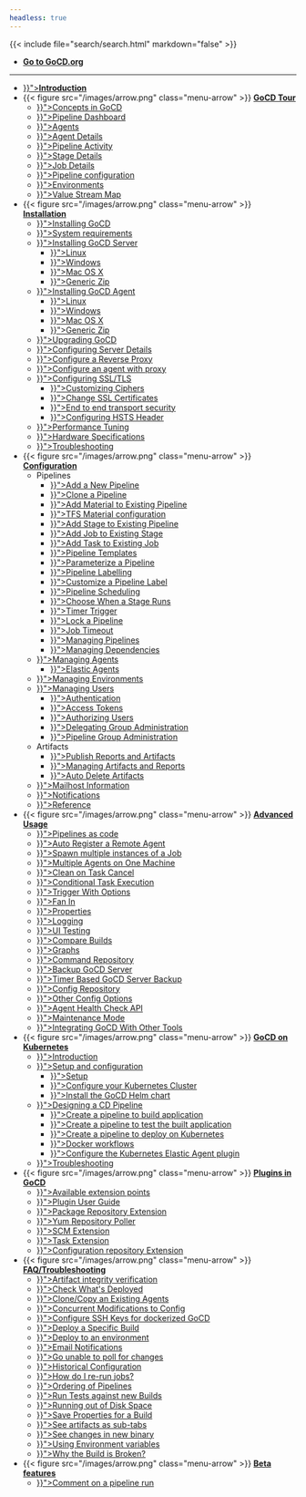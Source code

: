 ```yaml
---
headless: true
---
```

{{< include file="search/search.html" markdown="false" >}}

<ul>
  <li class="level1">
    <a href="https://www.gocd.org/"><b>Go to GoCD.org</b></a>
  </li>
</ul>

<hr>

<ul>
  <li class="level1">
    <a href="{{< relref "/" >}}"><b>Introduction</b></a>
  </li>


  <li class="level1 has-children">
    {{< figure src="/images/arrow.png" class="menu-arrow" >}}
    <a href="#"><b>GoCD Tour</b></a>
    <ul>
      <li class="level2"><a href="{{< relref "introduction/concepts_in_go.md" >}}">Concepts in GoCD</a></li>
      <li class="level2"><a href="{{< relref "navigation/pipelines_dashboard_page.md" >}}">Pipeline Dashboard</a></li>
      <li class="level2"><a href="{{< relref "navigation/agents_page.md" >}}">Agents</a></li>
      <li class="level2"><a href="{{< relref "navigation/agent_details.md" >}}">Agent Details</a></li>
      <li class="level2"><a href="{{< relref "navigation/pipeline_activity_page.md" >}}">Pipeline Activity</a></li>
      <li class="level2"><a href="{{< relref "navigation/stage_details_page.md" >}}">Stage Details</a></li>
      <li class="level2"><a href="{{< relref "navigation/job_details_page.md" >}}">Job Details</a></li>
      <li class="level2"><a href="{{< relref "navigation/pipeline_configuration.md" >}}">Pipeline configuration</a></li>
      <li class="level2"><a href="{{< relref "navigation/environments_page.md" >}}">Environments</a></li>
      <li class="level2"><a href="{{< relref "navigation/value_stream_map.md" >}}">Value Stream Map</a></li>
    </ul>
  </li>

  <li class="level1 has-children">
    {{< figure src="/images/arrow.png" class="menu-arrow" >}}
    <a href="#"><b>Installation</b></a>
    <ul>
      <li class="level2"><a href="{{< relref "installation/_index.md" >}}">Installing GoCD</a></li>
      <li class="level2"><a href="{{< relref "installation/system_requirements.md" >}}">System requirements</a></li>
      <li class="level2"><a href="{{< relref "installation/installing_go_server.md" >}}">Installing GoCD Server</a>
        <ul>
          <li class="level3"><a href="{{< relref "installation/install/server/linux.md" >}}">Linux</a></li>
          <li class="level3"><a href="{{< relref "installation/install/server/windows.md" >}}">Windows</a></li>
          <li class="level3"><a href="{{< relref "installation/install/server/osx.md" >}}">Mac OS X</a></li>
          <li class="level3"><a href="{{< relref "installation/install/server/zip.md" >}}">Generic Zip</a></li>
        </ul>
      </li>
      <li class="level2"><a href="{{< relref "installation/installing_go_agent.md" >}}">Installing GoCD Agent</a>
        <ul>
          <li class="level3"><a href="{{< relref "installation/install/agent/linux.md" >}}">Linux</a></li>
          <li class="level3"><a href="{{< relref "installation/install/agent/windows.md" >}}">Windows</a></li>
          <li class="level3"><a href="{{< relref "installation/install/agent/osx.md" >}}">Mac OS X</a></li>
          <li class="level3"><a href="{{< relref "installation/install/agent/zip.md" >}}">Generic Zip</a></li>
        </ul>
      </li>
      <li class="level2"><a href="{{< relref "installation/upgrading_go.md" >}}">Upgrading GoCD</a></li>
      <li class="level2"><a href="{{< relref "installation/configuring_server_details.md" >}}">Configuring Server Details</a></li>
      <li class="level2"><a href="{{< relref "installation/configure-reverse-proxy.md" >}}">Configure a Reverse Proxy</a></li>
      <li class="level2"><a href="{{< relref "installation/configure-agent-proxy.md" >}}">Configure an agent with proxy</a></li>
      <li class="level2"><a href="{{< relref "installation/ssl_tls_config.md" >}}">Configuring SSL/TLS</a>
        <ul>
          <li class="level3"><a href="{{< relref "installation/ssl_tls/setting_up_ciphers.md" >}}">Customizing Ciphers</a></li>
          <li class="level3"><a href="{{< relref "installation/ssl_tls/custom_server_certificate.md" >}}">Change SSL Certificates</a></li>
          <li class="level3"><a href="{{< relref "installation/ssl_tls/end_to_end_transport_security.md" >}}">End to end transport security</a></li>
          <li class="level3"><a href="{{< relref "installation/ssl_tls/configuring_hsts_header.md" >}}">Configuring HSTS Header</a></li>
        </ul>
      </li>
      <li class="level2"><a href="{{< relref "installation/performance_tuning.md" >}}">Performance Tuning</a></li>
      <li class="level2"><a href="{{< relref "installation/hardware_specifications.md" >}}">Hardware Specifications</a></li>
      <li class="level2"><a href="{{< relref "installation/troubleshooting.md" >}}">Troubleshooting</a></li>
    </ul>
  </li>

  <li class="level1 has-children">
    {{< figure src="/images/arrow.png" class="menu-arrow" >}}
    <a href="#"><b>Configuration</b></a>
    <ul>
      <li class="level2">Pipelines
        <ul>
          <li class="level3"><a href="{{< relref "configuration/quick_pipeline_setup.md" >}}">Add a New Pipeline</a></li>
          <li class="level3"><a href="{{< relref "configuration/admin_clone_pipeline.md" >}}">Clone a Pipeline</a></li>
          <li class="level3"><a href="{{< relref "configuration/admin_add_material.md" >}}">Add Material to Existing Pipeline</a></li>
          <li class="level3"><a href="{{< relref "configuration/tfs_config.md" >}}">TFS Material configuration</a></li>
          <li class="level3"><a href="{{< relref "configuration/admin_add_stage.md" >}}">Add Stage to Existing Pipeline</a></li>
          <li class="level3"><a href="{{< relref "configuration/admin_add_job.md" >}}">Add Job to Existing Stage</a></li>
          <li class="level3"><a href="{{< relref "configuration/admin_add_task.md" >}}">Add Task to Existing Job</a></li>
          <li class="level3"><a href="{{< relref "configuration/pipeline_templates.md" >}}">Pipeline Templates</a></li>
          <li class="level3"><a href="{{< relref "configuration/admin_use_parameters_in_configuration.md" >}}">Parameterize a Pipeline</a></li>
          <li class="level3"><a href="{{< relref "configuration/build_labelling.md" >}}">Pipeline Labelling</a></li>
          <li class="level3"><a href="{{< relref "configuration/admin_use_custom_pipeline_label.md" >}}">Customize a Pipeline Label</a></li>
          <li class="level3"><a href="{{< relref "configuration/pipeline_scheduling.md" >}}">Pipeline Scheduling</a></li>
          <li class="level3"><a href="{{< relref "configuration/dev_choose_when_stage_runs.md" >}}">Choose When a Stage Runs</a></li>
          <li class="level3"><a href="{{< relref "configuration/admin_timer.md" >}}">Timer Trigger</a></li>
          <li class="level3"><a href="{{< relref "configuration/admin_lock_pipelines.md" >}}">Lock a Pipeline</a></li>
          <li class="level3"><a href="{{< relref "configuration/job_timeout.md" >}}">Job Timeout</a></li>
          <li class="level3"><a href="{{< relref "configuration/managing_pipelines.md" >}}">Managing Pipelines</a></li>
          <li class="level3"><a href="{{< relref "configuration/managing_dependencies.md" >}}">Managing Dependencies</a></li>
        </ul>
      </li>
      <li class="level2"><a href="{{< relref "configuration/managing_a_build_cloud.md" >}}">Managing Agents</a>
        <ul>
          <li class="level3"><a href="{{< relref "configuration/elastic_agents.md" >}}">Elastic Agents</a></li>
        </ul>
      </li>
      <li class="level2"><a href="{{< relref "configuration/managing_environments.md" >}}">Managing Environments</a></li>
      <li class="level2"><a href="{{< relref "configuration/managing_users.md" >}}">Managing Users</a>
        <ul>
          <li class="level3"><a href="{{< relref "configuration/dev_authentication.md" >}}">Authentication</a></li>
          <li class="level3"><a href="{{< relref "configuration/access_tokens.md" >}}">Access Tokens</a></li>
          <li class="level3"><a href="{{< relref "configuration/dev_authorization.md" >}}">Authorizing Users</a></li>
          <li class="level3"><a href="{{< relref "configuration/delegating_group_administration.md" >}}">Delegating Group Administration</a></li>
          <li class="level3"><a href="{{< relref "configuration/pipeline_group_admin_config.md" >}}">Pipeline Group Administration</a></li>
        </ul>
      </li>
      <li class="level2">Artifacts
        <ul>
          <li class="level3"><a href="{{< relref "configuration/dev_upload_test_report.md" >}}">Publish Reports and Artifacts</a></li>
          <li class="level3"><a href="{{< relref "configuration/managing_artifacts_and_reports.md" >}}">Managing Artifacts and Reports</a></li>
          <li class="level3"><a href="{{< relref "configuration/delete_artifacts.md" >}}">Auto Delete Artifacts</a></li>
        </ul>
      </li>
      <li class="level2"><a href="{{< relref "configuration/admin_mailhost_info.md" >}}">Mailhost Information</a></li>
      <li class="level2"><a href="{{< relref "configuration/dev_notifications.md" >}}">Notifications</a></li>
      <li class="level2"><a href="{{< relref "configuration/configuration_reference.md" >}}">Reference</a></li>
    </ul>
  </li>

  <li class="level1 has-children">
    {{< figure src="/images/arrow.png" class="menu-arrow" >}}
    <a href="#"><b>Advanced Usage</b></a>
    <ul>
      <li class="level2"><a href="{{< relref "advanced_usage/pipelines_as_code.md" >}}">Pipelines as code</a></li>
      <li class="level2"><a href="{{< relref "advanced_usage/agent_auto_register.md" >}}">Auto Register a Remote Agent</a></li>
      <li class="level2"><a href="{{< relref "advanced_usage/admin_spawn_multiple_jobs.md" >}}">Spawn multiple instances of a Job</a></li>
      <li class="level2"><a href="{{< relref "advanced_usage/admin_install_multiple_agents.md" >}}">Multiple Agents on One Machine</a></li>
      <li class="level2"><a href="{{< relref "advanced_usage/dev_clean_up_when_cancel.md" >}}">Clean on Task Cancel</a></li>
      <li class="level2"><a href="{{< relref "advanced_usage/dev_conditional_task_execution.md" >}}">Conditional Task Execution</a></li>
      <li class="level2"><a href="{{< relref "advanced_usage/trigger_with_options.md" >}}">Trigger With Options</a></li>
      <li class="level2"><a href="{{< relref "advanced_usage/fan_in.md" >}}">Fan In</a></li>
      <li class="level2"><a href="{{< relref "advanced_usage/properties.md" >}}">Properties</a></li>
      <li class="level2"><a href="{{< relref "advanced_usage/logging.md" >}}">Logging</a></li>
      <li class="level2"><a href="{{< relref "advanced_usage/ui_testing.md" >}}">UI Testing</a></li>
      <li class="level2"><a href="{{< relref "advanced_usage/compare_pipelines.md" >}}">Compare Builds</a></li>
      <li class="level2"><a href="{{< relref "advanced_usage/stage_duration_chart.md" >}}">Graphs</a></li>
      <li class="level2"><a href="{{< relref "advanced_usage/command_repository.md" >}}">Command Repository</a></li>
      <li class="level2"><a href="{{< relref "advanced_usage/one_click_backup.md" >}}">Backup GoCD Server</a></li>
      <li class="level2"><a href="{{< relref "advanced_usage/cron_backup.md" >}}">Timer Based GoCD Server Backup</a></li>
      <li class="level2"><a href="{{< relref "advanced_usage/config_repo.md" >}}">Config Repository</a></li>
      <li class="level2"><a href="{{< relref "advanced_usage/other_config_options.md" >}}">Other Config Options</a></li>
      <li class="level2"><a href="{{< relref "advanced_usage/agent-health-check-api.md" >}}">Agent Health Check API</a></li>
      <li class="level2"><a href="{{< relref "advanced_usage/maintenance_mode.md" >}}">Maintenance Mode</a></li>
      <li class="level2"><a href="{{< relref "integration/_index.md" >}}">Integrating GoCD With Other Tools</a></li>
    </ul>
  </li>

  <li class="level1 has-children">
    {{< figure src="/images/arrow.png" class="menu-arrow" >}}
    <a href="#"><b>GoCD on Kubernetes</b></a>
    <ul>
      <li class="level2"><a href="{{< relref "gocd_on_kubernetes/introduction.md" >}}">Introduction</a></li>
      <li class="level2"><a href="{{< relref "gocd_on_kubernetes/gocd_helm_chart/setup_and_configuration.md" >}}">Setup and configuration</a>
        <ul>
          <li class="level3"><a href="{{< relref "gocd_on_kubernetes/gocd_helm_chart/setup.md" >}}">Setup</a></li>
          <li class="level3"><a href="{{< relref "gocd_on_kubernetes/gocd_helm_chart/configure_cluster.md" >}}">Configure your Kubernetes Cluster</a></li>
          <li class="level3"><a href="{{< relref "gocd_on_kubernetes/gocd_helm_chart/helm_install.md" >}}">Install the GoCD Helm chart</a></li>
        </ul>
      </li>
      <li class="level2"><a href="{{< relref "gocd_on_kubernetes/designing_a_cd_pipeline/_index.md" >}}">Designing a CD Pipeline</a>
        <ul>
          <li class="level3"><a href="{{< relref "gocd_on_kubernetes/designing_a_cd_pipeline/creating_a_build_pipeline.md" >}}">Create a pipeline to build application</a></li>
          <li class="level3"><a href="{{< relref "gocd_on_kubernetes/designing_a_cd_pipeline/creating_a_test_pipeline.md" >}}">Create a pipeline to test the built application</a></li>
          <li class="level3"><a href="{{< relref "gocd_on_kubernetes/designing_a_cd_pipeline/creating_a_deploy_pipeline.md" >}}">Create a pipeline to deploy on Kubernetes</a></li>
          <li class="level3"><a href="{{< relref "gocd_on_kubernetes/designing_a_cd_pipeline/docker_workflows.md" >}}">Docker workflows</a></li>
          <li class="level3"><a href="{{< relref "gocd_on_kubernetes/gocd_helm_chart/configure_k8s_ea_plugin.md" >}}">Configure the Kubernetes Elastic Agent plugin</a></li>
        </ul>
      </li>
      <li class="level2"><a href="{{< relref "gocd_on_kubernetes/gocd_helm_chart/troubleshooting.md" >}}">Troubleshooting</a></li>
    </ul>
  </li>

  <li class="level1 has-children">
    {{< figure src="/images/arrow.png" class="menu-arrow" >}}
    <a href="#"><b>Plugins in GoCD</b></a>
    <ul>
      <li class="level2"><a href="{{< relref "extension_points/_index.md" >}}">Available extension points</a></li>
      <li class="level2"><a href="{{< relref "extension_points/plugin_user_guide.md" >}}">Plugin User Guide</a></li>
      <li class="level2"><a href="{{< relref "extension_points/package_repository_extension.md" >}}">Package Repository Extension</a></li>
      <li class="level2"><a href="{{< relref "extension_points/yum_repository_poller.md" >}}">Yum Repository Poller</a></li>
      <li class="level2"><a href="{{< relref "extension_points/scm_extension.md" >}}">SCM Extension</a></li>
      <li class="level2"><a href="{{< relref "extension_points/task_extension.md" >}}">Task Extension</a></li>
      <li class="level2"><a href="{{< relref "extension_points/configrepo_extension.md" >}}">Configuration repository Extension</a></li>
    </ul>
  </li>

  <li class="level1 has-children">
    {{< figure src="/images/arrow.png" class="menu-arrow" >}}
    <a href="#"><b>FAQ/Troubleshooting</b></a>
    <ul>
      <li class="level2"><a href="{{< relref "faq/artifact_integrity.md" >}}">Artifact integrity verification</a></li>
      <li class="level2"><a href="{{< relref "faq/rm_what_is_deployed.md" >}}">Check What's Deployed</a></li>
      <li class="level2"><a href="{{< relref "faq/agent_guid_issue.md" >}}">Clone/Copy an Existing Agents</a></li>
      <li class="level2"><a href="{{< relref "faq/concurrent_config_modifications.md" >}}">Concurrent Modifications to Config</a></li>
      <li class="level2"><a href="{{< relref "faq/docker_container_ssh_keys.md" >}}">Configure SSH Keys for dockerized GoCD</a></li>
      <li class="level2"><a href="{{< relref "faq/deploy_a_specific_build_to_an_environment.md" >}}">Deploy a Specific Build</a></li>
      <li class="level2"><a href="{{< relref "faq/rm_deploy_to_environment.md" >}}">Deploy to an environment</a></li>
      <li class="level2"><a href="{{< relref "faq/notifications_page.md" >}}">Email Notifications</a></li>
      <li class="level2"><a href="{{< relref "faq/material_update_hung.md" >}}">Go unable to poll for changes</a></li>
      <li class="level2"><a href="{{< relref "faq/stage_old_config.md" >}}">Historical Configuration</a></li>
      <li class="level2"><a href="{{< relref "faq/job_rerun.md" >}}">How do I re-run jobs?</a></li>
      <li class="level2"><a href="{{< relref "faq/ordering_of_pipelines.md" >}}">Ordering of Pipelines</a></li>
      <li class="level2"><a href="{{< relref "faq/dependency_management.md" >}}">Run Tests against new Builds</a></li>
      <li class="level2"><a href="{{< relref "faq/admin_out_of_disk_space.md" >}}">Running out of Disk Space</a></li>
      <li class="level2"><a href="{{< relref "faq/dev_save_properties.md" >}}">Save Properties for a Build</a></li>
      <li class="level2"><a href="{{< relref "faq/dev_see_artifact_as_tab.md" >}}">See artifacts as sub-tabs</a></li>
      <li class="level2"><a href="{{< relref "faq/tester_what_has_changed.md" >}}">See changes in new binary</a></li>
      <li class="level2"><a href="{{< relref "faq/dev_use_current_revision_in_build.md" >}}">Using Environment variables</a></li>
      <li class="level2"><a href="{{< relref "faq/dev_understand_why_build_broken.md" >}}">Why the Build is Broken?</a></li>
    </ul>
  </li>

  <li class="level1 has-children">
    {{< figure src="/images/arrow.png" class="menu-arrow" >}}
    <a href="#"><b>Beta features</b></a>
    <ul>
      <li class="level2"><a href="{{< relref "beta/comment_on_pipeline_run.md" >}}">Comment on a pipeline run</a></li>
    </ul>
  </li>
</ul>
